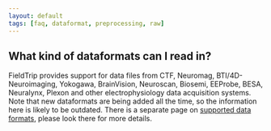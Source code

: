 ```yaml
---
layout: default
tags: [faq, dataformat, preprocessing, raw]
---
```


## What kind of dataformats can I read in?

FieldTrip provides support for data files from CTF, Neuromag, BTI/4D-Neuroimaging, Yokogawa, BrainVision, Neuroscan, Biosemi, EEProbe, BESA, Neuralynx, Plexon and other electrophysiology data acquisition systems. Note that new dataformats are being added all the time, so the information here is likely to be outdated. There is a separate page on [supported data formats](/dataformat), please look there for more details.

